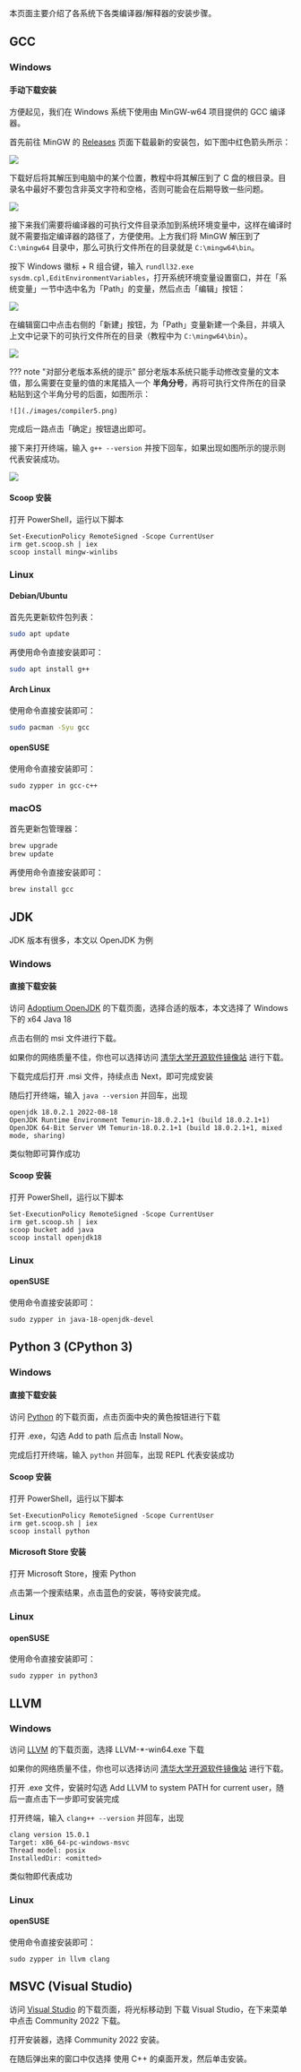 本页面主要介绍了各系统下各类编译器/解释器的安装步骤。

## GCC

### Windows

#### 手动下载安装

方便起见，我们在 Windows 系统下使用由 MinGW-w64 项目提供的 GCC 编译器。

首先前往 MinGW 的 [Releases](https://github.com/niXman/mingw-builds-binaries/releases/latest) 页面下载最新的安装包，如下图中红色箭头所示：

![](./images/compiler1.png)

下载好后将其解压到电脑中的某个位置，教程中将其解压到了 C 盘的根目录。目录名中最好不要包含非英文字符和空格，否则可能会在后期导致一些问题。

![](./images/compiler2.png)

接下来我们需要将编译器的可执行文件目录添加到系统环境变量中，这样在编译时就不需要指定编译器的路径了，方便使用。上方我们将 MinGW 解压到了 `C:\mingw64` 目录中，那么可执行文件所在的目录就是 `C:\mingw64\bin`。

按下 Windows 徽标 + R 组合键，输入 `rundll32.exe sysdm.cpl,EditEnvironmentVariables`，打开系统环境变量设置窗口，并在「系统变量」一节中选中名为「Path」的变量，然后点击「编辑」按钮：

![](./images/compiler3.png)

在编辑窗口中点击右侧的「新建」按钮，为「Path」变量新建一个条目，并填入上文中记录下的可执行文件所在的目录（教程中为 `C:\mingw64\bin`）。

![](./images/compiler4.png)

??? note "对部分老版本系统的提示"
    部分老版本系统只能手动修改变量的文本值，那么需要在变量的值的末尾插入一个 **半角分号**，再将可执行文件所在的目录粘贴到这个半角分号的后面，如图所示：
    
    ![](./images/compiler5.png)

完成后一路点击「确定」按钮退出即可。

接下来打开终端，输入 `g++ --version` 并按下回车，如果出现如图所示的提示则代表安装成功。

![](./images/compiler6.png)

#### Scoop 安装

打开 PowerShell，运行以下脚本

    Set-ExecutionPolicy RemoteSigned -Scope CurrentUser
    irm get.scoop.sh | iex
    scoop install mingw-winlibs

### Linux

#### Debian/Ubuntu

首先先更新软件包列表：

```bash
sudo apt update
```

再使用命令直接安装即可：

```bash
sudo apt install g++
```

#### Arch Linux

使用命令直接安装即可：

```bash
sudo pacman -Syu gcc
```

#### openSUSE

使用命令直接安装即可：

    sudo zypper in gcc-c++

### macOS

首先更新包管理器：

```bash
brew upgrade
brew update
```

再使用命令直接安装即可：

```bash
brew install gcc
```

## JDK

JDK 版本有很多，本文以 OpenJDK 为例

### Windows

#### 直接下载安装

访问 [Adoptium OpenJDK](https://adoptium.net/zh-CN/temurin/releases) 的下载页面，选择合适的版本，本文选择了 Windows 下的 x64 Java 18

点击右侧的 msi 文件进行下载。

如果你的网络质量不佳，你也可以选择访问 [清华大学开源软件镜像站](https://mirrors.tuna.tsinghua.edu.cn/Adoptium/) 进行下载。

下载完成后打开 .msi 文件，持续点击 Next，即可完成安装

随后打开终端，输入 `java --version` 并回车，出现

    openjdk 18.0.2.1 2022-08-18                                                                                             
    OpenJDK Runtime Environment Temurin-18.0.2.1+1 (build 18.0.2.1+1)                                                       
    OpenJDK 64-Bit Server VM Temurin-18.0.2.1+1 (build 18.0.2.1+1, mixed mode, sharing) 

类似物即可算作成功

#### Scoop 安装

打开 PowerShell，运行以下脚本

    Set-ExecutionPolicy RemoteSigned -Scope CurrentUser
    irm get.scoop.sh | iex
    scoop bucket add java
    scoop install openjdk18

### Linux

#### openSUSE

使用命令直接安装即可：

    sudo zypper in java-18-openjdk-devel

## Python 3 (CPython 3)

### Windows

#### 直接下载安装

访问 [Python](https://www.python.org/downloads/) 的下载页面，点击页面中央的黄色按钮进行下载

打开 .exe，勾选 Add to path 后点击 Install Now。

完成后打开终端，输入 `python` 并回车，出现 REPL 代表安装成功

#### Scoop 安装

打开 PowerShell，运行以下脚本

    Set-ExecutionPolicy RemoteSigned -Scope CurrentUser
    irm get.scoop.sh | iex
    scoop install python

#### Microsoft Store 安装

打开 Microsoft Store，搜索 Python

点击第一个搜索结果，点击蓝色的安装，等待安装完成。

### Linux

#### openSUSE

使用命令直接安装即可：

    sudo zypper in python3

## LLVM

### Windows

访问 [LLVM](https://github.com/llvm/llvm-project/releases/latest) 的下载页面，选择 LLVM-\*-win64.exe 下载

如果你的网络质量不佳，你也可以选择访问 [清华大学开源软件镜像站](https://mirrors.tuna.tsinghua.edu.cn/github-release/llvm/llvm-project/LatestRelease/) 进行下载。

打开 .exe 文件，安装时勾选 Add LLVM to system PATH for current user，随后一直点击下一步即可安装完成

打开终端，输入 `clang++ --version` 并回车，出现

    clang version 15.0.1
    Target: x86_64-pc-windows-msvc
    Thread model: posix
    InstalledDir: <omitted>

类似物即代表成功

### Linux

#### openSUSE

使用命令直接安装即可：

    sudo zypper in llvm clang

## MSVC (Visual Studio)

访问 [Visual Studio](https://visualstudio.microsoft.com/zh-hans/) 的下载页面，将光标移动到 下载 Visual Studio，在下来菜单中点击 Community 2022 下载。

打开安装器，选择 Community 2022 安装。

在随后弹出来的窗口中仅选择 使用 C++ 的桌面开发，然后单击安装。
